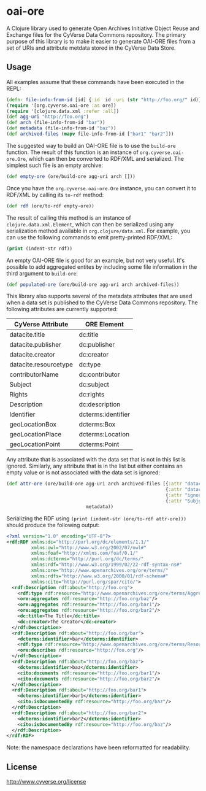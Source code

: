 # oai-ore

A Clojure library used to generate Open Archives Initiative Object Reuse and Exchange files for the CyVerse Data Commons
repository. The primary purpose of this library is to make it easier to generate OAI-ORE files from a set of URIs and
attribute metdata stored in the CyVerse Data Store.

## Usage

All examples assume that these commands have been executed in the REPL:

``` clojure
(defn- file-info-from-id [id] {:id  id :uri (str "http://foo.org/" id)})
(require '[org.cyverse.oai-ore :as ore])
(require '[clojure.data.xml :refer :all])
(def agg-uri "http://foo.org")
(def arch (file-info-from-id "bar"))
(def metadata (file-info-from-id "baz"))
(def archived-files (mapv file-info-from-id ["bar1" "bar2"]))
```

The suggested way to build an OAI-ORE file is to use the `build-ore` function. The result of this function is an
instance of `org.cyverse.oai-ore.Ore`, which can then be converted to RDF/XML and serialized. The simplest such file is
an empty archive:

``` clojure
(def empty-ore (ore/build-ore agg-uri arch []))
```

Once you have the `org.cyverse.oai-ore.Ore` instance, you can convert it to RDF/XML by calling its `to-rdf` method:

``` clojure
(def rdf (ore/to-rdf empty-ore))
```

The result of calling this method is an instance of `clojure.data.xml.Element`, which can then be serialized using any
serialization method available in `org.clojure/data.xml`. For example, you can use the following commands to emit
pretty-printed RDF/XML:

``` clojure
(print (indent-str rdf))
```

An empty OAI-ORE file is good for an example, but not very useful. It's possible to add aggregated entites by including
some file information in the third argument to `build-ore`:

``` clojure
(def populated-ore (ore/build-ore agg-uri arch archived-files))
```

This library also supports several of the metadata attributes that are used when a data set is published to the CyVerse
Data Commons repository. The following attributes are currently supported:

| CyVerse Attribute     | ORE Element           |
| --------------------- | --------------------- |
| datacite.title        | dc:title              |
| datacite.publisher    | dc:publisher          |
| datacite.creator      | dc:creator            |
| datacite.resourcetype | dc:type               |
| contributorName       | dc:contributor        |
| Subject               | dc:subject            |
| Rights                | dc:rights             |
| Description           | dc:description        |
| Identifier            | dcterms:identifier    |
| geoLocationBox        | dcterms:Box           |
| geoLocationPlace      | dcterms:Location      |
| geoLocationPoint      | dcterms:Point         |

Any attribute that is associated with the data set that is not in this list is ignored. Similarly, any attribute that is
in the list but either contains an empty value or is not associated with the data set is ignored:

``` clojure
(def attr-ore (ore/build-ore agg-uri arch archived-files [{:attr "datacite.title" :value "The Title"}
                                                          {:attr "datacite.creator" :value "The Creator"}
                                                          {:attr "ignored.attribute" :value "Who Cares?"}
                                                          {:attr "Subject" :value ""}]
                             metadata))
```

Serializing the RDF using `(print (indent-str (ore/to-rdf attr-ore)))` should produce the following output:

``` xml
<?xml version="1.0" encoding="UTF-8"?>
<rdf:RDF xmlns:dc="http://purl.org/dc/elements/1.1/"
         xmlns:owl="http://www.w3.org/2002/07/owl#"
         xmlns:foaf="http://xmlns.com/foaf/0.1/"
         xmlns:dcterms="http://purl.org/dc/terms/"
         xmlns:rdf="http://www.w3.org/1999/02/22-rdf-syntax-ns#"
         xmlns:ore="http://www.openarchives.org/ore/terms/"
         xmlns:rdfs="http://www.w3.org/2000/01/rdf-schema#"
         xmlns:cito="http://purl.org/spar/cito/">
  <rdf:Description rdf:about="http://foo.org">
    <rdf:type rdf:resource="http://www.openarchives.org/ore/terms/Aggregation"/>
    <ore:aggregates rdf:resource="http://foo.org/baz"/>
    <ore:aggregates rdf:resource="http://foo.org/bar1"/>
    <ore:aggregates rdf:resource="http://foo.org/bar2"/>
    <dc:title>The Title</dc:title>
    <dc:creator>The Creator</dc:creator>
  </rdf:Description>
  <rdf:Description rdf:about="http://foo.org/bar">
    <dcterms:identifier>bar</dcterms:identifier>
    <rdf:type rdf:resource="http://www.openarchives.org/ore/terms/ResourceMap"/>
    <ore:describes rdf:resource="http://foo.org"/>
  </rdf:Description>
  <rdf:Description rdf:about="http://foo.org/baz">
    <dcterms:identifier>baz</dcterms:identifier>
    <cito:documents rdf:resource="http://foo.org/bar1"/>
    <cito:documents rdf:resource="http://foo.org/bar2"/>
  </rdf:Description>
  <rdf:Description rdf:about="http://foo.org/bar1">
    <dcterms:identifier>bar1</dcterms:identifier>
    <cito:isDocumentedBy rdf:resource="http://foo.org/baz"/>
  </rdf:Description>
  <rdf:Description rdf:about="http://foo.org/bar2">
    <dcterms:identifier>bar2</dcterms:identifier>
    <cito:isDocumentedBy rdf:resource="http://foo.org/baz"/>
  </rdf:Description>
</rdf:RDF>
```

Note: the namespace declarations have been reformatted for readability.

## License

http://www.cyverse.org/license
